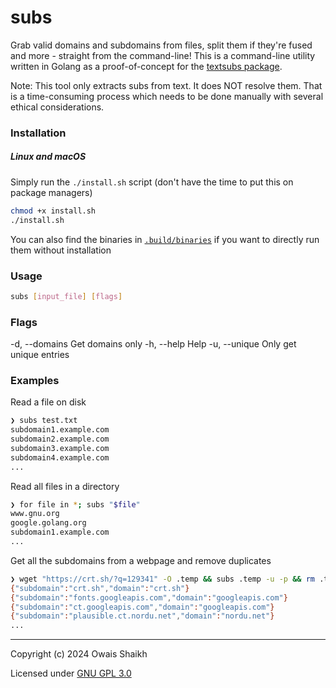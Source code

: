 # subs

Grab valid domains and subdomains from files, split them if they're fused and more - straight from the command-line! 
This is a command-line utility written in Golang as a proof-of-concept for the [textsubs package](https://github.com/0x4f53/textsubs).

Note: This tool only extracts subs from text. It does NOT resolve them. That is a time-consuming process which needs
to be done manually with several ethical considerations.

### Installation
##### Linux and macOS

Simply run the `./install.sh` script (don't 
have the time to put this on package managers)

```bash
chmod +x install.sh
./install.sh
```

You can also find the binaries in [`.build/binaries`](.build/binaries/) if you want to directly run them
without installation

### Usage
```bash
subs [input_file] [flags]
```

### Flags
  -d, --domains   Get domains only
  -h, --help      Help
  -u, --unique    Only get unique entries

### Examples

Read a file on disk

```bash
❯ subs test.txt
subdomain1.example.com
subdomain2.example.com
subdomain3.example.com
subdomain4.example.com
...
```

Read all files in a directory

```bash
❯ for file in *; subs "$file"
www.gnu.org
google.golang.org
subdomain1.example.com
...

```
Get all the subdomains from a webpage and remove duplicates

```bash
❯ wget "https://crt.sh/?q=129341" -O .temp && subs .temp -u -p && rm .temp
{"subdomain":"crt.sh","domain":"crt.sh"}
{"subdomain":"fonts.googleapis.com","domain":"googleapis.com"}
{"subdomain":"ct.googleapis.com","domain":"googleapis.com"}
{"subdomain":"plausible.ct.nordu.net","domain":"nordu.net"}
...
```

---

Copyright (c) 2024  Owais Shaikh

Licensed under [GNU GPL 3.0](LICENSE)